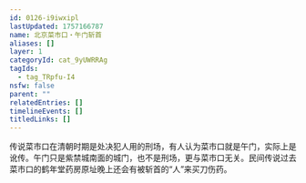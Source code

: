 ```yaml
---
id: 0126-i9iwxipl
lastUpdated: 1757166787
name: 北京菜市口・午门斩首
aliases: []
layer: 1
categoryId: cat_9yUWRRAg
tagIds:
  - tag_TRpfu-I4
nsfw: false
parent: ""
relatedEntries: []
timelineEvents: []
titledLinks: []
---
```


传说菜市口在清朝时期是处决犯人用的刑场，有人认为菜市口就是午门，实际上是讹传。午门只是紫禁城南面的城门，也不是刑场，更与菜市口无关。民间传说过去菜市口的鹤年堂药房原址晚上还会有被斩首的“人”来买刀伤药。